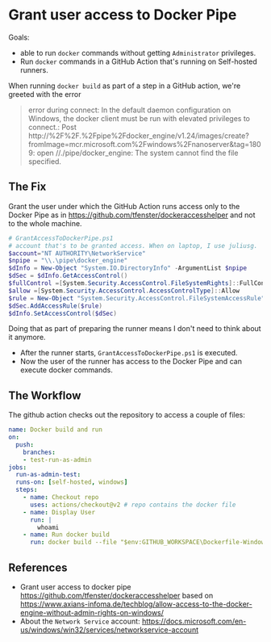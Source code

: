 # Grant user access to Docker Pipe

Goals:

- able to run `docker` commands without getting `Administrator` privileges.
- Run `docker` commands in a GitHub Action that's running on Self-hosted runners.

When running `docker build` as part of a step in a GitHub action, we're greeted with the error

> error during connect: In the default daemon configuration on Windows, the docker client must be run with elevated privileges to connect.: Post http://%2F%2F.%2Fpipe%2Fdocker_engine/v1.24/images/create?fromImage=mcr.microsoft.com%2Fwindows%2Fnanoserver&tag=1809: open //./pipe/docker_engine: The system cannot find the file specified.

## The Fix

Grant the user under which the GitHub Action runs access only to the Docker Pipe
as in <https://github.com/tfenster/dockeraccesshelper>
and not to the whole machine.

```powershell
# GrantAccessToDockerPipe.ps1
# account that's to be granted access. When on laptop, I use juliusg.
$account="NT AUTHORITY\NetworkService" 
$npipe = "\\.\pipe\docker_engine"
$dInfo = New-Object "System.IO.DirectoryInfo" -ArgumentList $npipe
$dSec = $dInfo.GetAccessControl()
$fullControl =[System.Security.AccessControl.FileSystemRights]::FullControl
$allow =[System.Security.AccessControl.AccessControlType]::Allow
$rule = New-Object "System.Security.AccessControl.FileSystemAccessRule" -ArgumentList $account,$fullControl,$allow
$dSec.AddAccessRule($rule)
$dInfo.SetAccessControl($dSec)
```

Doing that as part of preparing the runner means I don't need to think about it anymore.

- After the runner starts, `GrantAccessToDockerPipe.ps1` is executed.
- Now the user of the runner has access to the Docker Pipe and can execute docker commands.

## The Workflow

The github action checks out the repository to access a couple of files:

```yml
name: Docker build and run
on:
  push:
    branches:
    - test-run-as-admin
jobs:
  run-as-admin-test:
  runs-on: [self-hosted, windows]
  steps:
    - name: Checkout repo
      uses: actions/checkout@v2 # repo contains the docker file
    - name: Display User
      run: |
        whoami
    - name: Run docker build
      run: docker build --file "$env:GITHUB_WORKSPACE\Dockerfile-Windows" --tag localhost:5000/mydockerapp:0.0.1
```

## References

- Grant user access to docker pipe <https://github.com/tfenster/dockeraccesshelper> based on <https://www.axians-infoma.de/techblog/allow-access-to-the-docker-engine-without-admin-rights-on-windows/>
- About the `Network Service` account: https://docs.microsoft.com/en-us/windows/win32/services/networkservice-account